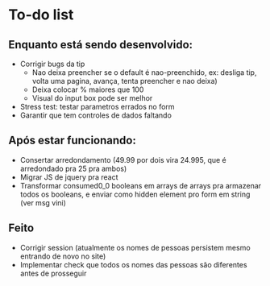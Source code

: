 # To-do list
## Enquanto está sendo desenvolvido:
- Corrigir bugs da tip 
    - Nao deixa preencher se o default é nao-preenchido, ex: desliga tip, volta uma pagina, avança, tenta preencher e nao deixa)
    - Deixa colocar % maiores que 100
    - Visual do input box pode ser melhor
- Stress test: testar parametros errados no form
- Garantir que tem controles de dados faltando

## Após estar funcionando:
- Consertar arredondamento (49.99 por dois vira 24.995, que é arredondado pra 25 pra ambos)
- Migrar JS de jquery pra react
- Transformar consumed0_0 booleans em arrays de arrays pra armazenar todos os booleans, e enviar como hidden element pro form em string (ver msg vini)

## Feito
- Corrigir session (atualmente os nomes de pessoas persistem mesmo entrando de novo no site)
- Implementar check que todos os nomes das pessoas são diferentes antes de prosseguir